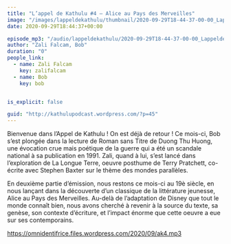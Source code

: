 ```yaml
---
title: "L’appel de Kathulu #4 – Alice au Pays des Merveilles"
image: "/images/lappeldekathulu/thumbnail/2020-09-29T18-44-37-00-00_LappeldeKathulu4AliceauPaysdesMerveilles.jpg"
date: 2020-09-29T18:44:37+00:00

episode_mp3: "/audio/lappeldekathulu/2020-09-29T18-44-37-00-00_LappeldeKathulu4AliceauPaysdesMerveilles.mp3"
author: "Zali Falcam, Bob"
duration: "0"
people_link: 
  - name: Zali Falcam
    key: zalifalcam
  - name: Bob
    key: bob


is_explicit: false

guid: "http://kathulupodcast.wordpress.com/?p=45"
---
```


<PodcastHeader/>

<!-- ECRIRE LA DESCRIPTION DE L'EPISODE SOUS CETTE LIGNE -->

<p>Bienvenue dans l’Appel de Kathulu ! On est déjà de retour ! Ce mois-ci, Bob s’est plongée dans la lecture de Roman sans Titre de Duong Thu Huong, une évocation crue mais poétique de la guerre qui a été un scandale national à sa publication en 1991. Zali, quand à lui, s’est lancé dans l’exploration de&nbsp;La Longue Terre, oeuvre posthume de Terry Pratchett, co-écrite avec Stephen Baxter sur le thème des mondes parallèles.</p>



<p>En deuxième partie d’émission, nous restons ce mois-ci au 19è siècle, en nous lançant dans la découverte d’un classique de la littérature jeunesse, Alice au Pays des Merveilles. Au-delà de l’adaptation de Disney que tout le monde connaît bien, nous avons cherché à revenir à la source du texte, sa genèse, son contexte d’écriture, et l’impact énorme que cette oeuvre a eue sur ses contemporains.</p>



 
<a href="https://omnidentifrice.files.wordpress.com/2020/09/ak4.mp3" rel="nofollow">https://omnidentifrice.files.wordpress.com/2020/09/ak4.mp3</a>
 


